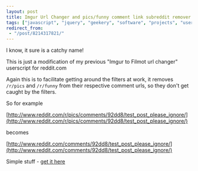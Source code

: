 ```yaml
---
layout: post
title: Imgur Url Changer and pics/funny comment link subreddit remover aka reddit link stuff
tags: ["javascript", "jquery", "geekery", "software", "projects", "userscript", "chrome", "firefox", "reddit", "blog"]
redirect_from:
 - "/post/8214317821/"
---
```


I know, it sure is a catchy name!

This is just a modification of my previous "Imgur to Filmot url changer" userscript for reddit.com

<!-- more -->

Again this is to facilitate getting around the filters at work, it removes `/r/pics` and `/r/funny` from their respective comment urls, so they don't get caught by the filters.

So for example

[http://www.reddit.com/r/pics/comments/92dd8/test_post_please_ignore/](http://www.reddit.com/r/pics/comments/92dd8/test_post_please_ignore/)

becomes

[http://www.reddit.com/comments/92dd8/test_post_please_ignore/](http://www.reddit.com/comments/92dd8/test_post_please_ignore/)

Simple stuff - [get it here](http://userscripts.org/scripts/review/108575)
